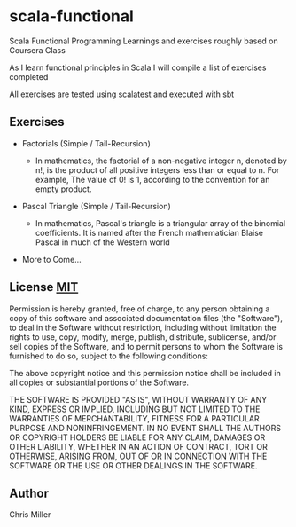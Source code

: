 scala-functional
================

Scala Functional Programming Learnings and exercises roughly based on Coursera Class

As I learn functional principles in Scala I will compile a list of exercises completed

All exercises are tested using [scalatest](http://www.scalatest.org/) and executed with [sbt](http://www.scala-sbt.org/)

## Exercises

- Factorials (Simple / Tail-Recursion)
  - In mathematics, the factorial of a non-negative integer n, denoted by n!, is the product of all positive integers less than or equal to n. For example, The value of 0! is 1, according to the convention for an empty product.

- Pascal Triangle (Simple / Tail-Recursion)
  - In mathematics, Pascal's triangle is a triangular array of the binomial coefficients. It is named after the French mathematician Blaise Pascal in much of the Western world

- More to Come...

## License [MIT](http://opensource.org/licenses/mit-license.php)

Permission is hereby granted, free of charge, to any person obtaining a copy
of this software and associated documentation files (the "Software"), to deal
in the Software without restriction, including without limitation the rights
to use, copy, modify, merge, publish, distribute, sublicense, and/or sell
copies of the Software, and to permit persons to whom the Software is
furnished to do so, subject to the following conditions:

The above copyright notice and this permission notice shall be included in
all copies or substantial portions of the Software.

THE SOFTWARE IS PROVIDED "AS IS", WITHOUT WARRANTY OF ANY KIND, EXPRESS OR
IMPLIED, INCLUDING BUT NOT LIMITED TO THE WARRANTIES OF MERCHANTABILITY,
FITNESS FOR A PARTICULAR PURPOSE AND NONINFRINGEMENT. IN NO EVENT SHALL THE
AUTHORS OR COPYRIGHT HOLDERS BE LIABLE FOR ANY CLAIM, DAMAGES OR OTHER
LIABILITY, WHETHER IN AN ACTION OF CONTRACT, TORT OR OTHERWISE, ARISING FROM,
OUT OF OR IN CONNECTION WITH THE SOFTWARE OR THE USE OR OTHER DEALINGS IN
THE SOFTWARE.

## Author

Chris Miller

